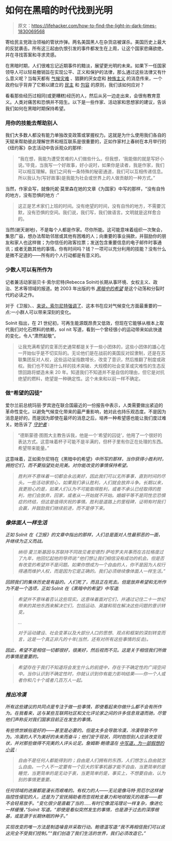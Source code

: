 # 如何在黑暗的时代找到光明

> 原文：<https://lifehacker.com/how-to-find-the-light-in-dark-times-1830069568>

寄给民主党政治领袖的管状炸弹。两名美国黑人在杂货店被谋杀。美国历史上最大的反犹袭击。所有这三起由仇恨引发的事件都发生在上周，让这个国家悲痛欲绝，并在寻找答案和寻求灵感。



在黑暗时期，人们很难忘记近期事件的黯淡，展望更光明的未来。如果下一任国家领导人可以轻易撤销旨在实现公平、正义和保护的法律，那么通过这些法律又有什么意义呢？当每天都有 [气候灾难](https://splinternews.com/the-people-choosing-to-do-nothing-about-climate-change-1829596811) 、猖獗的厌女症和 [种族主义](https://www.cnn.com/2018/10/26/us/kentucky-kroger-shooting/index.html) 的消息传来，一个政府似乎背弃了它赖以建立的 [民主](https://splinternews.com/georgia-so-desperate-to-suppress-black-vote-that-they-s-1829809847) 和 [包容](https://splinternews.com/trump-administration-wants-to-obliterate-transgender-ci-1829895403) 的原则，我们该如何应对？

看看那些经历过相同(或更糟糕)经历的人，然后从另一边走出来，会很有教育意义。人类对痛苦和恐惧并不陌生。以下是一些作家、活动家和思想家的建议，告诉我们如何在黑暗时期保持希望。

### 用你的技能去帮助别人

我们大多数人都没有能力单独改变政策或掌握权力。这就是为什么使用我们各自的天赋来帮助彼此理解世界和相互联系是很重要的，正如作家村上春树在本月举行的《纽约客》杂志活动中告诉观众的那样:

> “我在想，我能为遭受苦难的人们做些什么。但我想，‘我能做的就是写好小说。’毕竟，当我写一个好故事，好小说时，如果你是读者，我是作家，我们可以相互理解。我们之间有一条特殊的秘密通道，我们可以互相传递信息。所以我认为(写好故事)是我能为社会或世界上的人做贡献的一种方式。”

当然，作家会写，就像托妮·莫里森在她的文章《为国家》中写的那样，“没有自怜的地方，没有恐惧的地方 :”

> 这正是艺术家们上班的时间。没有绝望的时间，没有自怜的地方，不需要沉默，没有恐惧的空间。我们说，我们写，我们做语言。文明就是这样愈合的。

当然(谢天谢地)，不是每个人都是作家。尽你所能。这可能意味着组织一次聚会，集思广益，想办法帮助邻居或其他有困难的人；向重要的事业捐款，并鼓励你的朋友和家人也这样做；为你信任的政客拉票；发送包含重要信息的电子邮件时事通讯；或者无数其他的事情。你有时间吗？钱？一项可以充分利用的技能？没有什么是微不足道的——所有的个人行动都是有意义的。

### 少数人可以有所作为

记者兼活动家丽贝卡·索尔尼特(Rebecca Solnit)长期从事环境、女权主义、政治、艺术等领域的报道。她 2003 年出版的书 [*黑暗中的希望*](https://www.brainpickings.org/2016/03/16/rebecca-solnit-hope-in-the-dark-2/) 是这个动荡和分裂时代的必读之作。

对于《卫报》、、[来说，索尔尼特强调了](https://www.theguardian.com/commentisfree/2018/oct/14/climate-change-taking-action-rebecca-solnit)、这本书在应对气候变化方面最重要的一点:一小群人可以带来深刻的变化。

Solnit 指出，在 21 世纪初，可再生能源既昂贵又低效，但现在它能够从根本上取代我们对化石燃料的依赖，sol nit 写道，看到一个曾经很小的运动带来如此快速的变化，令人“肃然起敬”。

> 让我充满希望的变革历史通常都是关于一些小团体的，这些小团体的雄心在一开始似乎是不切实际的。无论他们是在战前的美国反对奴隶制，还是在苏联集团反对人权，这些运动呈指数增长，改变了意识，然后推翻了制度或政权。我们也不知道什么样的技术突破、大规模的社会变革或灾难性的生态反馈回路将塑造未来 20 年。知道我们不知道并不是自信的理由，但它是对抗绝望的燃料，绝望是一种确定性。这个未来和以前一样不确定。

### 做“希望的囚徒”

爱尔兰前总统玛丽·罗宾逊在联合国最近的一份报告中表示，人类需要做出紧迫的革命性变化，以避免气候变化带来的最严重影响，她对此也持乐观态度。不是因为消息是好的，而是因为即使在最坏的消息之后，培养一种希望感也能让我们度过难关。她告诉了 [*守护者*](https://www.theguardian.com/science/2018/oct/12/mary-robinson-climate-change-former-president-ireland-ipcc-report) :

> “德斯蒙德·图图大主教告诉我，他是一个‘希望的囚徒’，他用了一个很好的表达方式。这意味着杯子可能不是半满的，但杯子里有你正在处理的东西。希望带来能量。”

这意味着，正如索尔尼特在《黑暗中的希望》[](https://books.google.com/books?id=qGjBCwAAQBAJ&pg=PR16&lpg=PR16&dq=A+victory+doesn%E2%80%99t+mean+that+everything+is+now+going+to+be+nice+forever+and+we+can+therefore+all+go+lounge+around+until+the+end+of+time.+Some+activists+are+afraid+that+if+we+acknowledge+victory,+people+will+give+up+the+struggle.+I%E2%80%99ve+long+been+more+afraid+that+people+will+give+up+and+go+home+or+never+get+started+in+the+first+place+if+they+think+no+victory+is+possible+or+fail+to+recognize+the+victories+already+achieved.+Marriage+equality+is+not+the+end+of+homophobia,+but+it%E2%80%99s+something+to+celebrate.+A+victory+is+a+milestone+on+the+road,+evidence+that+sometimes+we+win,+and+encouragement+to+keep+going,+not+to+stop.&source=bl&ots=xFacOyA_3M&sig=zGlJjBmlTCmNzRGuigraNPO7TdA&hl=en&sa=X&ved=2ahUKEwjM4_WdhazeAhVim-AKHS3FB-wQ6AEwA3oECAMQAQ#v=onepage&q=A%20victory%20doesn%E2%80%99t%20mean%20that%20everything%20is%20now%20going%20to%20be%20nice%20forever%20and%20we%20can%20therefore%20all%20go%20lounge%20around%20until%20the%20end%20of%20time.%20Some%20activists%20are%20afraid%20that%20if%20we%20acknowledge%20victory%2C%20people%20will%20give%20up%20the%20struggle.%20I%E2%80%99ve%20long%20been%20more%20afraid%20that%20people%20will%20give%20up%20and%20go%20home%20or%20never%20get%20started%20in%20the%20first%20place%20if%20they%20think%20no%20victory%20is%20possible%20or%20fail%20to%20recognize%20the%20victories%20already%20achieved.%20Marriage%20equality%20is%20not%20the%20end%20of%20homophobia%2C%20but%20it%E2%80%99s%20something%20to%20celebrate.%20A%20victory%20is%20a%20milestone%20on%20the%20road%2C%20evidence%20that%20sometimes%20we%20win%2C%20and%20encouragement%20to%20keep%20going%2C%20not%20to%20stop.&f=false)*中所写的那样，当你获得小胜利时，拥抱它们，而不要指望处处完美。对你能改变的事情保持希望。*

> *胜利并不意味着一切都会永远美好，因此我们可以无所事事，直到时间的尽头。一些活动家担心，如果我们承认胜利，人们就会放弃斗争。长期以来，我更担心的是，如果人们认为不可能取得胜利，或者不承认已经取得的胜利，他们会放弃，回家，或者从一开始就不开始。婚姻平等不是同性恋恐惧症的终结，但这是值得庆祝的事情。胜利是道路上的里程碑，证明有时我们会赢，并鼓励我们继续前进，而不是停下来。*

### *像体面人一样生活*

*正如 Solnit 在《卫报》的文章中指出的那样，人们总是面对人性最邪恶的一面，并继续为正义而战。*

> *纳坦·夏兰斯基因与苏联持不同政见者安德烈·萨哈罗夫共事而在古拉格度过了九年，他回忆起他的导师说:“他们想让我们相信没有成功的机会。但是否有改变的希望并不是问题。如果你想成为一个自由的人，你不是因为人权行得通而维护人权，而是因为它是正确的。我们必须继续像体面人一样生活。”*

*回顾我们的集体历史是有益的。人们死了，而且正在死去。但是放弃希望和无所作为不是一个选项，正如 Solnit 在《黑暗中的希望》中写道:*

> *希望并不意味着否认这些现实。这意味着面对它们，并通过记住二十一世纪带来的其他东西来解决它们，包括运动、英雄和现在解决这些问题的意识转变。* 
> 
> *...*
> 
> *对于运动建设、社会变革以及大部分人口的思想、观点和框架的深刻转变而言，这是一个真正非凡的十年(当然，还有对所有这些事情的反击)。*

*因此，希望不是相信一切都很好，很美好，然后视而不见。这是关于相信我们所做的事情是重要的。*

> *希望存在于我们不知道将会发生什么的前提中，存在于不确定性的广阔空间中。当你认识到不确定性时，你就认识到你有能力影响结果——你一个人或者你和几十个或者几百万人一起。*

### ***推出冷漠***

*所有这些建议的共同点是专注于做一些事情，即使看起来你做什么都不会有所作为。在我看来，这与某些互联网社区和文化评论家之间的许多信息背道而驰，尽管他们声称反对我们国家目前正在发生的事情。*

*有些愤世嫉俗是好的——甚至是必要的。但是太多会导致冷漠，冷漠导致不作为。冷漠的人不为美好的未来而奋斗；他们安于现状，同时抱怨别人应该改变现状，并对那些做得不完美的人评头论足。詹姆斯·鲍德温在 [*中写道，为一部假想的小说*](https://www.brainpickings.org/2016/05/09/james-baldwin-freedom/) :*

> *自由不是任何人都能得到的；自由是人们拥有的东西，人们想怎么自由就怎么自由。一个人不一定要有一个巨大的军事机器才能不自由，当更简单的是睡觉，当更简单的是无动于衷，当更简单的是，事实上，不想要自由，认为别的事情更重要。*

*任何领域的进展都是漫长而艰难的。有权力的人——无论是像马特·劳厄尔这样被指控性侵犯的人，还是为了安抚捐助者而忽视枪支暴力和地球毁灭的政客——都不会轻易放手。“变化很少是直截了当的……有时它像混沌理论一样复杂，像进化一样缓慢，”Solnit 写道。“即使是看似突然发生的事情，也是源于过去的深厚根基，或是源于长期休眠的种子。”*

*实现改变的唯一方法是制造噪音并采取行动。鲍德温写道:“我不再相信我们可以说这完全不受我们控制。”“我们创造了我们生活的世界，我们必须改造它。”*